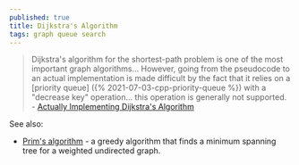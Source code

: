 ```yaml
---
published: true
title: Dijkstra's Algorithm
tags: graph queue search
---
```

> Dijkstra's algorithm for the shortest-path problem is one of the most important graph algorithms... However, going from the pseudocode to an actual implementation is made difficult by the fact that it relies on a [priority queue] ({% 2021-07-03-cpp-priority-queue %}) with a "decrease key" operation... this operation is generally not supported. - [Actually Implementing Dijkstra's Algorithm](http://nmamano.com/blog/dijkstra/dijkstra.html)

See also:
- [Prim's algorithm](https://en.wikipedia.org/wiki/Prim%27s_algorithm) - a greedy algorithm that finds a minimum spanning tree for a weighted undirected graph.